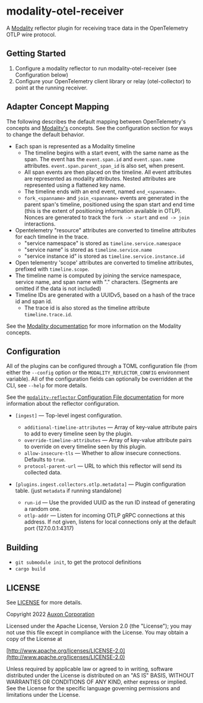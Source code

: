 # modality-otel-receiver

A [Modality][modality] reflector plugin for receiving trace data in the OpenTelemetry OTLP wire protocol.

## Getting Started

1. Configure a modality reflector to run modality-otel-receiver (see
   Configuration below)
2. Configure your OpenTelemetry client library or relay
   (otel-collector) to point at the running receiver.

## Adapter Concept Mapping

The following describes the default mapping between OpenTelemetry's
concepts and [Modality's][modality] concepts. See the configuration
section for ways to change the default behavior.

* Each span is represented as a Modality timeline
  * The timeline begins with a start event, with the same name as the
    span. The event has the `event.span.id` and `event.span.name`
    attributes. `event.span.parent_span_id` is also set, when present.
  * All span events are then placed on the timeline. All event
    attributes are represented as modality attributes. Nested
    attributes are represented using a flattened key name.
  * The timeline ends with an end event, named `end_<spanname>`. 
  * `fork_<spanname>` and `join_<spanname>` events are generated in
    the parent span's timeline, positioned using the span start and
    end time (this is the extent of positioning information available
    in OTLP). Nonces are generated to track the `fork -> start` and
    `end -> join` interactions.
* Opentelemetry "resource" attributes are converted to timeline
  attributes for each timeline in the trace.
  * "service namespace" is stored as `timeline.service.namespace`
  * "service name" is stored as `timeline.service.name`
  * "service instance id" is stored as `timeline.service.instance.id`
* Open telementry 'scope' attributes are converted to timeline
  attributes, prefixed with `timeline.scope`.
* The timeline name is computed by joining the service namespace,
  service name, and span name with "." characters. (Segments are
  omitted if the data is not included)
* Timeline IDs are generated with a UUIDv5, based on a hash of the
  trace id and span id.
  * The trace id is also stored as the timeline attribute `timeline.trace.id`.


See the [Modality documentation](https://docs.auxon.io/modality/) for
more information on the Modality concepts.

## Configuration

All of the plugins can be configured through a TOML configuration file
(from either the `--config` option or the `MODALITY_REFLECTOR_CONFIG`
environment variable).  All of the configuration fields can optionally
be overridden at the CLI, see `--help` for more details.

See the [`modality-reflector` Configuration File
documentation](https://docs.auxon.io/modality/ingest/modality-reflector-configuration-file.html)
for more information about the reflector configuration.

* `[ingest]` — Top-level ingest configuration.
  - `additional-timeline-attributes` — Array of key-value attribute pairs to add to every timeline seen by the plugin.
  - `override-timeline-attributes` — Array of key-value attribute pairs to override on every timeline seen by this plugin.
  - `allow-insecure-tls` — Whether to allow insecure connections. Defaults to `true`.
  - `protocol-parent-url` — URL to which this reflector will send its collected data.

* `[plugins.ingest.collectors.otlp.metadata]` — Plugin configuration table. (just `metadata` if running standalone)
  - `run-id` — Use the provided UUID as the run ID instead of
    generating a random one.
  - `otlp-addr` — Listen for incoming OTLP gRPC connections at this
    address. If not given, listens for local connections only at the
    default port (127.0.0.1:4317)

## Building
- `git submodule init`, to get the protocol definitions
- `cargo build`

## LICENSE

See [LICENSE](./LICENSE) for more details.

Copyright 2022 [Auxon Corporation](https://auxon.io)

Licensed under the Apache License, Version 2.0 (the "License");
you may not use this file except in compliance with the License.
You may obtain a copy of the License at

[http://www.apache.org/licenses/LICENSE-2.0](http://www.apache.org/licenses/LICENSE-2.0)

Unless required by applicable law or agreed to in writing, software
distributed under the License is distributed on an "AS IS" BASIS,
WITHOUT WARRANTIES OR CONDITIONS OF ANY KIND, either express or implied.
See the License for the specific language governing permissions and
limitations under the License.

[modality]: https://auxon.io/products/modality

